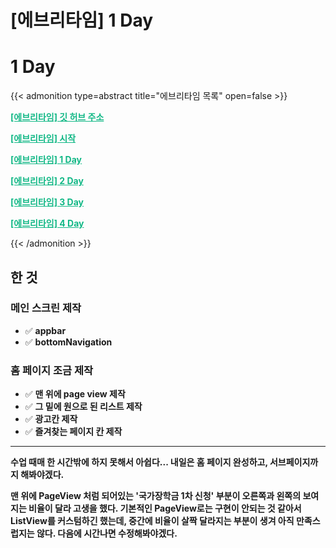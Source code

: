 # [에브리타임] 1 Day


# 1 Day

{{< admonition type=abstract title="에브리타임 목록" open=false >}}

<a aria-current="page" class="active" href="https://github.com/jyukki97/Flutter-Every-Time-Clone" style="color: rgb(18, 184, 134); font-weight: bold;">[에브리타임] 깃 허브 주소</a>

<a aria-current="page" class="active" href="https://jyukki97.github.io/start/" style="color: rgb(18, 184, 134); font-weight: bold;">[에브리타임] 시작</a>

<a aria-current="page" class="active" href="https://jyukki97.github.io/1day/" style="color: rgb(18, 184, 134); font-weight: bold;">[에브리타임] 1 Day</a>

<a aria-current="page" class="active" href="https://jyukki97.github.io/2day/" style="color: rgb(18, 184, 134); font-weight: bold;">[에브리타임] 2 Day</a>

<a aria-current="page" class="active" href="https://jyukki97.github.io/3day/" style="color: rgb(18, 184, 134); font-weight: bold;">[에브리타임] 3 Day</a>

<a aria-current="page" class="active" href="https://jyukki97.github.io/4day/" style="color: rgb(18, 184, 134); font-weight: bold;">[에브리타임] 4 Day</a>

{{< /admonition >}}

## 한 것

### 메인 스크린 제작

- ✅ **appbar**
- ✅ **bottomNavigation**

### 홈 페이지 조금 제작

- ✅ **맨 위에 page view 제작**
- ✅ **그 밑에 원으로 된 리스트 제작**
- ✅ **광고칸 제작**
- ✅ **즐겨찾는 페이지 칸 제작**   

___

**수업 때매 한 시간밖에 하지 못해서 아쉽다... 내일은 홈 페이지 완성하고, 서브페이지까지 해봐야겠다.**  

**맨 위에 PageView 처럼 되어있는 '국가장학금 1차 신청' 부분이 오른쪽과 왼쪽의 보여지는 비율이 달라 고생을 했다. 기본적인 PageView로는 구현이 안되는 것 같아서 ListView를 커스텀하긴 했는데, 중간에 비율이 살짝 달라지는 부분이 생겨 아직 만족스럽지는 않다. 다음에 시간나면 수정해봐야겠다.**
